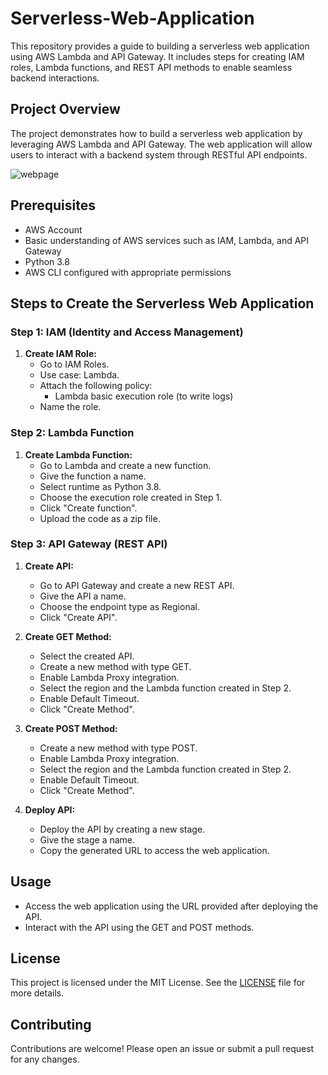 # Serverless-Web-Application
This repository provides a guide to building a serverless web application using AWS Lambda and API Gateway. It includes steps for creating IAM roles, Lambda functions, and REST API methods to enable seamless backend interactions.

## Project Overview

The project demonstrates how to build a serverless web application by leveraging AWS Lambda and API Gateway. The web 
application will allow users to interact with a backend system through RESTful API endpoints.

![webpage](https://github.com/user-attachments/assets/df2f3890-dde8-4a64-8f49-1bc639399550)

## Prerequisites

- AWS Account
- Basic understanding of AWS services such as IAM, Lambda, and API Gateway
- Python 3.8
- AWS CLI configured with appropriate permissions

## Steps to Create the Serverless Web Application

### Step 1: IAM (Identity and Access Management)

1. **Create IAM Role:**
   - Go to IAM Roles.
   - Use case: Lambda.
   - Attach the following policy:
     - Lambda basic execution role (to write logs)
   - Name the role.

### Step 2: Lambda Function

1. **Create Lambda Function:**
   - Go to Lambda and create a new function.
   - Give the function a name.
   - Select runtime as Python 3.8.
   - Choose the execution role created in Step 1.
   - Click "Create function".
   - Upload the code as a zip file.

### Step 3: API Gateway (REST API)

1. **Create API:**
   - Go to API Gateway and create a new REST API.
   - Give the API a name.
   - Choose the endpoint type as Regional.
   - Click "Create API".

2. **Create GET Method:**
   - Select the created API.
   - Create a new method with type GET.
   - Enable Lambda Proxy integration.
   - Select the region and the Lambda function created in Step 2.
   - Enable Default Timeout.
   - Click "Create Method".

3. **Create POST Method:**
   - Create a new method with type POST.
   - Enable Lambda Proxy integration.
   - Select the region and the Lambda function created in Step 2.
   - Enable Default Timeout.
   - Click "Create Method".

4. **Deploy API:**
   - Deploy the API by creating a new stage.
   - Give the stage a name.
   - Copy the generated URL to access the web application.

## Usage

- Access the web application using the URL provided after deploying the API.
- Interact with the API using the GET and POST methods.

## License

This project is licensed under the MIT License. See the [LICENSE](LICENSE) file for more details.

## Contributing

Contributions are welcome! Please open an issue or submit a pull request for any changes.
